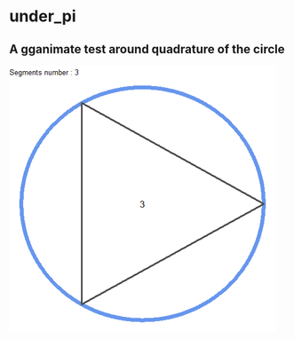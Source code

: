 # under_pi

## A gganimate test around quadrature of the circle

![Quadrature of the circle](under_pi.gif)



